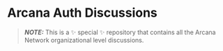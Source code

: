 # Arcana Auth Discussions

> **_NOTE:_**  This is a ✨ special ✨ repository that contains all the Arcana Network organizational level discussions.
